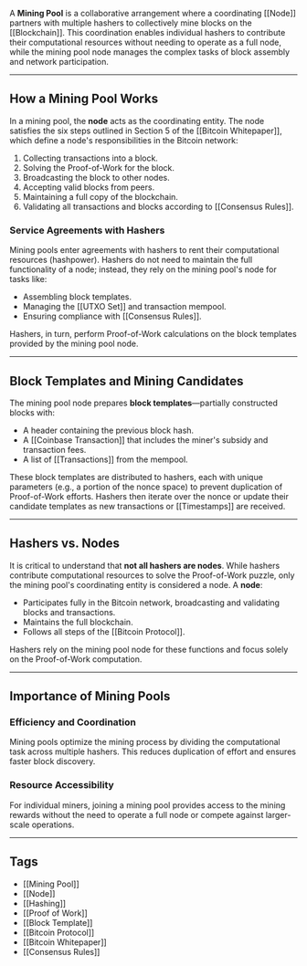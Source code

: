
A **Mining Pool** is a collaborative arrangement where a coordinating [[Node]] partners with multiple hashers to collectively mine blocks on the [[Blockchain]]. This coordination enables individual hashers to contribute their computational resources without needing to operate as a full node, while the mining pool node manages the complex tasks of block assembly and network participation.

---

## How a Mining Pool Works

In a mining pool, the **node** acts as the coordinating entity. The node satisfies the six steps outlined in Section 5 of the [[Bitcoin Whitepaper]], which define a node's responsibilities in the Bitcoin network:

1. Collecting transactions into a block.  
2. Solving the Proof-of-Work for the block.  
3. Broadcasting the block to other nodes.  
4. Accepting valid blocks from peers.  
5. Maintaining a full copy of the blockchain.  
6. Validating all transactions and blocks according to [[Consensus Rules]].

### Service Agreements with Hashers

Mining pools enter agreements with hashers to rent their computational resources (hashpower). Hashers do not need to maintain the full functionality of a node; instead, they rely on the mining pool's node for tasks like:

- Assembling block templates.
- Managing the [[UTXO Set]] and transaction mempool.
- Ensuring compliance with [[Consensus Rules]].

Hashers, in turn, perform Proof-of-Work calculations on the block templates provided by the mining pool node.

---

## Block Templates and Mining Candidates

The mining pool node prepares **block templates**—partially constructed blocks with:

- A header containing the previous block hash.
- A [[Coinbase Transaction]] that includes the miner's subsidy and transaction fees.
- A list of [[Transactions]] from the mempool.

These block templates are distributed to hashers, each with unique parameters (e.g., a portion of the nonce space) to prevent duplication of Proof-of-Work efforts. Hashers then iterate over the nonce or update their candidate templates as new transactions or [[Timestamps]] are received.

---

## Hashers vs. Nodes

It is critical to understand that **not all hashers are nodes**. While hashers contribute computational resources to solve the Proof-of-Work puzzle, only the mining pool's coordinating entity is considered a node. A **node**:

- Participates fully in the Bitcoin network, broadcasting and validating blocks and transactions.
- Maintains the full blockchain.
- Follows all steps of the [[Bitcoin Protocol]].

Hashers rely on the mining pool node for these functions and focus solely on the Proof-of-Work computation.

---

## Importance of Mining Pools

### Efficiency and Coordination

Mining pools optimize the mining process by dividing the computational task across multiple hashers. This reduces duplication of effort and ensures faster block discovery.

### Resource Accessibility

For individual miners, joining a mining pool provides access to the mining rewards without the need to operate a full node or compete against larger-scale operations.

---

## Tags
- [[Mining Pool]]
- [[Node]]
- [[Hashing]]
- [[Proof of Work]]
- [[Block Template]]
- [[Bitcoin Protocol]]
- [[Bitcoin Whitepaper]]
- [[Consensus Rules]]
